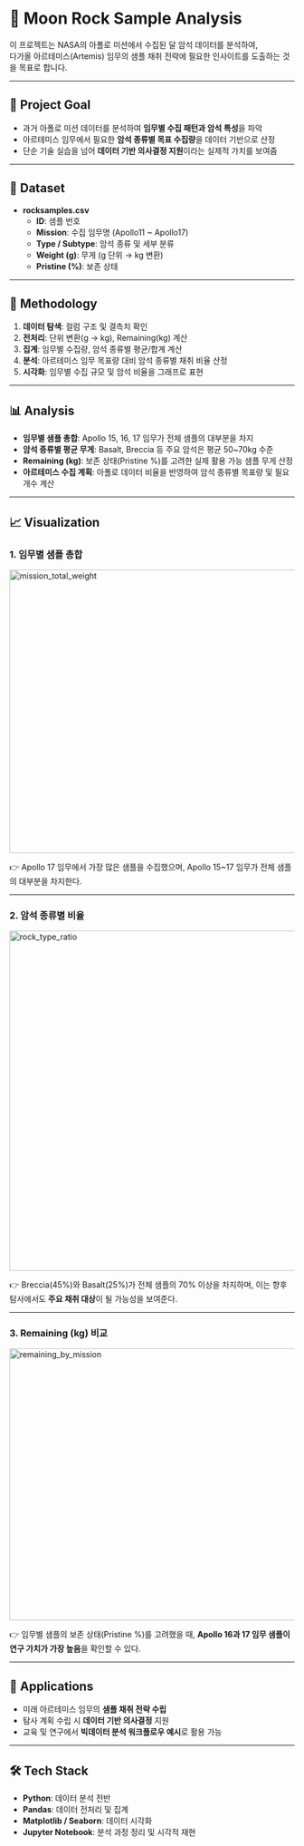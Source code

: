 # 🌙 Moon Rock Sample Analysis

이 프로젝트는 NASA의 아폴로 미션에서 수집된 달 암석 데이터를 분석하여,  
다가올 아르테미스(Artemis) 임무의 샘플 채취 전략에 필요한 인사이트를 도출하는 것을 목표로 합니다.  

---

## 🎯 Project Goal
- 과거 아폴로 미션 데이터를 분석하여 **임무별 수집 패턴과 암석 특성**을 파악  
- 아르테미스 임무에서 필요한 **암석 종류별 목표 수집량**을 데이터 기반으로 산정  
- 단순 기술 실습을 넘어 **데이터 기반 의사결정 지원**이라는 실제적 가치를 보여줌  

---

## 📂 Dataset
- **rocksamples.csv**  
  - **ID**: 샘플 번호  
  - **Mission**: 수집 임무명 (Apollo11 ~ Apollo17)  
  - **Type / Subtype**: 암석 종류 및 세부 분류  
  - **Weight (g)**: 무게 (g 단위 → kg 변환)  
  - **Pristine (%)**: 보존 상태  

---

## 🔧 Methodology
1. **데이터 탐색**: 컬럼 구조 및 결측치 확인  
2. **전처리**: 단위 변환(g → kg), Remaining(kg) 계산  
3. **집계**: 임무별 수집량, 암석 종류별 평균/합계 계산  
4. **분석**: 아르테미스 임무 목표량 대비 암석 종류별 채취 비율 산정  
5. **시각화**: 임무별 수집 규모 및 암석 비율을 그래프로 표현  

---

## 📊 Analysis
- **임무별 샘플 총합**: Apollo 15, 16, 17 임무가 전체 샘플의 대부분을 차지  
- **암석 종류별 평균 무게**: Basalt, Breccia 등 주요 암석은 평균 50~70kg 수준  
- **Remaining (kg)**: 보존 상태(Pristine %)를 고려한 실제 활용 가능 샘플 무게 산정  
- **아르테미스 수집 계획**: 아폴로 데이터 비율을 반영하여 암석 종류별 목표량 및 필요 개수 계산  

---

## 📈 Visualization

### 1. 임무별 샘플 총합  
<img width="800" height="500" alt="mission_total_weight" src="https://github.com/user-attachments/assets/726678b5-40c3-4b3d-87c3-459a31391d66" />

👉 Apollo 17 임무에서 가장 많은 샘플을 수집했으며, Apollo 15~17 임무가 전체 샘플의 대부분을 차지한다.  

---

### 2. 암석 종류별 비율  
  <img width="600" height="600" alt="rock_type_ratio" src="https://github.com/user-attachments/assets/9fc925ae-0c01-4a1b-ae91-02f69d348a7d" />

👉 Breccia(45%)와 Basalt(25%)가 전체 샘플의 70% 이상을 차지하며, 이는 향후 탐사에서도 **주요 채취 대상**이 될 가능성을 보여준다.  

---

### 3. Remaining (kg) 비교  
<img width="640" height="480" alt="remaining_by_mission" src="https://github.com/user-attachments/assets/e619a5cf-87cb-40e8-bdd8-83f28e93d364" />

👉 임무별 샘플의 보존 상태(Pristine %)를 고려했을 때, **Apollo 16과 17 임무 샘플이 연구 가치가 가장 높음**을 확인할 수 있다.  

---

## 🚀 Applications
- 미래 아르테미스 임무의 **샘플 채취 전략 수립**  
- 탐사 계획 수립 시 **데이터 기반 의사결정** 지원  
- 교육 및 연구에서 **빅데이터 분석 워크플로우 예시**로 활용 가능  

---

## 🛠 Tech Stack
- **Python**: 데이터 분석 전반  
- **Pandas**: 데이터 전처리 및 집계  
- **Matplotlib / Seaborn**: 데이터 시각화  
- **Jupyter Notebook**: 분석 과정 정리 및 시각적 재현  
